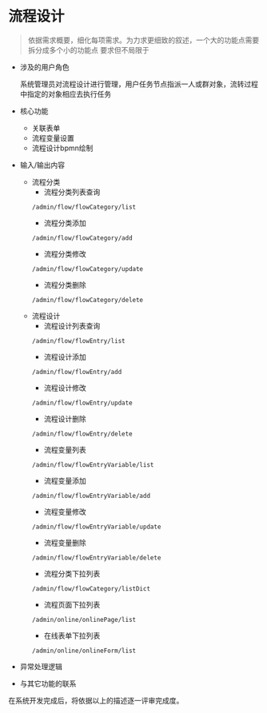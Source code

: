 # 流程设计

> 依据需求概要，细化每项需求。为力求更细致的叙述，一个大的功能点需要拆分成多个小的功能点 要求但不局限于

- 涉及的用户角色
  
  系统管理员对流程设计进行管理，用户任务节点指派一人或群对象，流转过程中指定的对象相应去执行任务
- 核心功能
  - 关联表单
  - 流程变量设置
  - 流程设计bpmn绘制
- 输入/输出内容
  - 流程分类
    - 流程分类列表查询
    ```http 
    /admin/flow/flowCategory/list
    ```
    - 流程分类添加
     ```http 
    /admin/flow/flowCategory/add
    ```
    - 流程分类修改
     ```http 
    /admin/flow/flowCategory/update
    ```
    - 流程分类删除
     ```http 
    /admin/flow/flowCategory/delete
    ```
  - 流程设计
    - 流程设计列表查询
    ```http 
    /admin/flow/flowEntry/list
    ```
    - 流程设计添加
    ```http
    /admin/flow/flowEntry/add
    ```
    - 流程设计修改
    ```http
    /admin/flow/flowEntry/update
    ```
    - 流程设计删除
    ```http
    /admin/flow/flowEntry/delete
    ```
    - 流程变量列表
    ```http
    /admin/flow/flowEntryVariable/list
    ```
    - 流程变量添加
    ```http
    /admin/flow/flowEntryVariable/add
    ```
    - 流程变量修改
    ```http
    /admin/flow/flowEntryVariable/update
    ```
    - 流程变量删除
    ```http
    /admin/flow/flowEntryVariable/delete
    ```
    - 流程分类下拉列表
    ```http
    /admin/flow/flowCategory/listDict
    ```
    - 流程页面下拉列表
    ```http
    /admin/online/onlinePage/list
    ```
    - 在线表单下拉列表
    ```http
    /admin/online/onlineForm/list
    ```
- 异常处理逻辑
- 与其它功能的联系

在系统开发完成后，将依据以上的描述逐一评审完成度。
